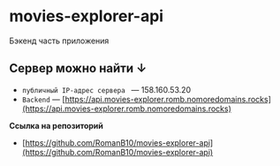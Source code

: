 # movies-explorer-api
Бэкенд часть приложения

## Сервер можно найти ↓

* `публичный IP-адрес сервера ` — 158.160.53.20
* `Backend` — [https://api.movies-explorer.romb.nomoredomains.rocks](https://api.movies-explorer.romb.nomoredomains.rocks)

**Ссылка на репозиторий**
* [https://github.com/RomanB10/movies-explorer-api](https://github.com/RomanB10/movies-explorer-api)
